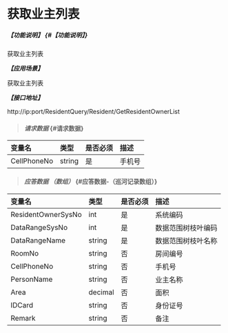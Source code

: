 # 获取业主列表

##### _【功能说明】_ {#【功能说明】}

获取业主列表

_**【应用场景】**_

获取业主列表

_**【接口地址】**_

http://ip:port/ResidentQuery/Resident/GetResidentOwnerList

> #### _请求数据_ {#请求数据}

| 变量名 | 类型 | 是否必须 | 描述 |
| :--- | :--- | :--- | :--- |
| CellPhoneNo| string| 是 | 手机号 |


> #### _应答数据 （数组）_ {#应答数据-（巡河记录数组）}

| 变量名 | 类型 | 是否必须 | 描述 |
| :--- | :--- | :--- | :--- |
| ResidentOwnerSysNo | int | 是 | 系统编码 |
| DataRangeSysNo | int | 是 | 数据范围树枝叶编码 |
| DataRangeName | string| 是 | 数据范围树枝叶名称 |
| RoomNo | string | 否 | 房间编号 |
| CellPhoneNo| string | 否 | 手机号 |
| PersonName| string | 否 | 业主名称 |
| Area| decimal| 否 | 面积 |
| IDCard| string | 否 | 身份证号 |
| Remark| string | 否 |备注|

